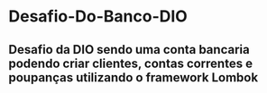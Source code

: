# Desafio-Do-Banco-DIO

## Desafio da DIO sendo uma conta bancaria podendo criar clientes, contas correntes e poupanças utilizando o framework Lombok
